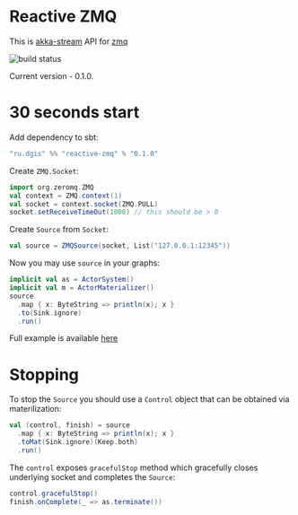 # Reactive ZMQ

This is [akka-stream](http://doc.akka.io/docs/akka/current/scala/stream/index.html) API for [zmq](http://zeromq.org)

![build status](https://api.travis-ci.com/2gis/reactive-zmq.svg?token=9x6XdQxD6LsyqgiNyJhx&branch=master)

Current version - 0.1.0.

# 30 seconds start

Add dependency to sbt:

```scala
"ru.dgis" %% "reactive-zmq" % "0.1.0"
```

Create `ZMQ.Socket`:

```scala
import org.zeromq.ZMQ
val context = ZMQ.context(1)
val socket = context.socket(ZMQ.PULL)
socket.setReceiveTimeOut(1000) // this should be > 0
```

Create `Source` from `Socket`:

```scala
val source = ZMQSource(socket, List("127.0.0.1:12345"))
```

Now you may use `source` in your graphs:

```scala
implicit val as = ActorSystem()
implicit val m = ActorMaterializer()
source
  .map { x: ByteString => println(x); x }
  .to(Sink.ignore)
  .run()
```

Full example is available [here](https://github.com/2gis/reactive-zmq/tree/master/src/test/scala/ru/dgis/reactivezmq/Examples.scala)

# Stopping

To stop the `Source` you should use a `Control` object that can be obtained via materilization:

```scala
val (control, finish) = source
  .map { x: ByteString => println(x); x }
  .toMat(Sink.ignore)(Keep.both)
  .run()
```

The `control` exposes `gracefulStop` method which gracefully closes underlying socket and completes the `Source`:

```scala
control.gracefulStop()
finish.onComplete(_ => as.terminate())
```
